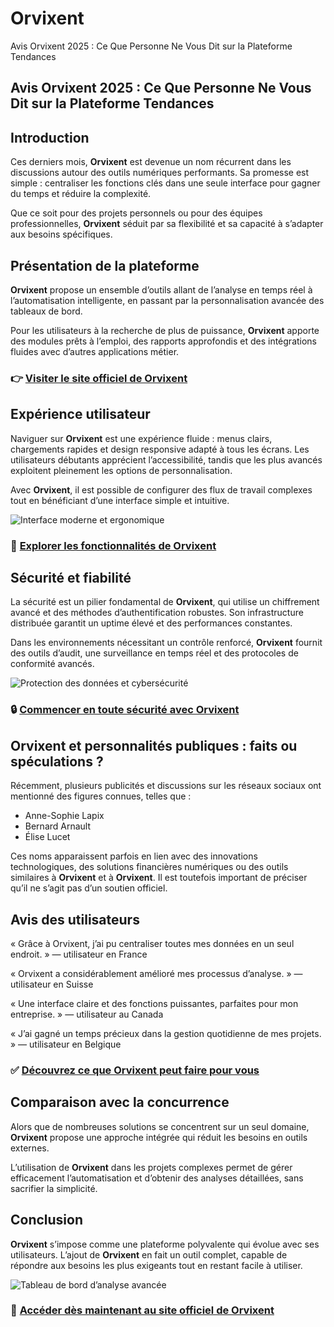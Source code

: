 # Orvixent
Avis Orvixent 2025 : Ce Que Personne Ne Vous Dit sur la Plateforme Tendances
## Avis Orvixent 2025 : Ce Que Personne Ne Vous Dit sur la Plateforme Tendances

## Introduction
Ces derniers mois, **Orvixent** est devenue un nom récurrent dans les discussions autour des outils numériques performants. Sa promesse est simple : centraliser les fonctions clés dans une seule interface pour gagner du temps et réduire la complexité.

Que ce soit pour des projets personnels ou pour des équipes professionnelles, **Orvixent** séduit par sa flexibilité et sa capacité à s’adapter aux besoins spécifiques.

## Présentation de la plateforme
**Orvixent** propose un ensemble d’outils allant de l’analyse en temps réel à l’automatisation intelligente, en passant par la personnalisation avancée des tableaux de bord.

Pour les utilisateurs à la recherche de plus de puissance, **Orvixent** apporte des modules prêts à l’emploi, des rapports approfondis et des intégrations fluides avec d’autres applications métier.

### 👉 **[Visiter le site officiel de Orvixent](https://orvixent.fr)**

## Expérience utilisateur
Naviguer sur **Orvixent** est une expérience fluide : menus clairs, chargements rapides et design responsive adapté à tous les écrans. Les utilisateurs débutants apprécient l’accessibilité, tandis que les plus avancés exploitent pleinement les options de personnalisation.

Avec **Orvixent**, il est possible de configurer des flux de travail complexes tout en bénéficiant d’une interface simple et intuitive.

![Interface moderne et ergonomique](https://optimeo.com/wp-content/uploads/2024/06/luminosite-pc-portable-1024x681.jpg)

### 🔗 **[Explorer les fonctionnalités de Orvixent](https://orvixent.fr)**

## Sécurité et fiabilité
La sécurité est un pilier fondamental de **Orvixent**, qui utilise un chiffrement avancé et des méthodes d’authentification robustes. Son infrastructure distribuée garantit un uptime élevé et des performances constantes.

Dans les environnements nécessitant un contrôle renforcé, **Orvixent** fournit des outils d’audit, une surveillance en temps réel et des protocoles de conformité avancés.

![Protection des données et cybersécurité](https://www.la-femme.tn/wp-content/uploads/2025/05/cybersecurite.jpg)

### 🔒 **[Commencer en toute sécurité avec Orvixent](https://orvixent.fr)**

## Orvixent et personnalités publiques : faits ou spéculations ?
Récemment, plusieurs publicités et discussions sur les réseaux sociaux ont mentionné des figures connues, telles que :

- Anne-Sophie Lapix
- Bernard Arnault
- Élise Lucet

Ces noms apparaissent parfois en lien avec des innovations technologiques, des solutions financières numériques ou des outils similaires à **Orvixent** et à **Orvixent**. Il est toutefois important de préciser qu’il ne s’agit pas d’un soutien officiel.

## Avis des utilisateurs
« Grâce à Orvixent, j’ai pu centraliser toutes mes données en un seul endroit. » — utilisateur en France

« Orvixent a considérablement amélioré mes processus d’analyse. » — utilisateur en Suisse

« Une interface claire et des fonctions puissantes, parfaites pour mon entreprise. » — utilisateur au Canada

« J’ai gagné un temps précieux dans la gestion quotidienne de mes projets. » — utilisateur en Belgique

### ✅ **[Découvrez ce que Orvixent peut faire pour vous](https://orvixent.fr)**

## Comparaison avec la concurrence
Alors que de nombreuses solutions se concentrent sur un seul domaine, **Orvixent** propose une approche intégrée qui réduit les besoins en outils externes.

L’utilisation de **Orvixent** dans les projets complexes permet de gérer efficacement l’automatisation et d’obtenir des analyses détaillées, sans sacrifier la simplicité.

## Conclusion
**Orvixent** s’impose comme une plateforme polyvalente qui évolue avec ses utilisateurs. L’ajout de **Orvixent** en fait un outil complet, capable de répondre aux besoins les plus exigeants tout en restant facile à utiliser.

![Tableau de bord d’analyse avancée](https://images.unsplash.com/photo-1618477247222-acbdb0e159b3?auto=format&fit=crop&w=1170&q=80)

### 🚀 **[Accéder dès maintenant au site officiel de Orvixent](https://orvixent.fr)**
